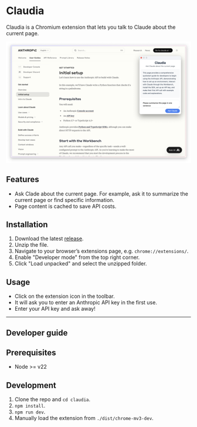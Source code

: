 # Claudia

Claudia is a Chromium extension that lets you talk to Claude about the current page.

![](./screenshot.png "Claudia screenshot")

## Features

- Ask Clade about the current page. For example, ask it to summarize the current page or find specific information.
- Page content is cached to save API costs.

## Installation

1. Download the latest [release](https://github.com/cubesort/claudia/releases).
2. Unzip the file.
3. Navigate to your browser’s extensions page, e.g. `chrome://extensions/`.
4. Enable "Developer mode" from the top right corner.
5. Click "Load unpacked" and select the unzipped folder.

## Usage

- Click on the extension icon in the toolbar.
- It will ask you to enter an Anthropic API key in the first use.
- Enter your API key and ask away!

---

## Developer guide

## Prerequisites

- Node >= v22

## Development

1. Clone the repo and `cd claudia`.
2. `npm install`.
3. `npm run dev`.
4. Manually load the extension from `./dist/chrome-mv3-dev`.
